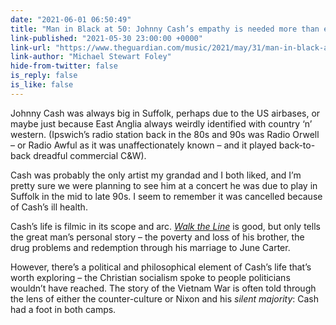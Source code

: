 ```yaml
---
date: "2021-06-01 06:50:49"
title: "Man in Black at 50: Johnny Cash’s empathy is needed more than ever"
link-published: "2021-05-30 23:00:00 +0000"
link-url: "https://www.theguardian.com/music/2021/may/31/man-in-black-at-50-johnny-cashs-empathy-is-needed-more-than-ever"
link-author: "Michael Stewart Foley"
hide-from-twitter: false
is_reply: false
is_like: false
---
```


Johnny Cash was always big in Suffolk, perhaps due to the US airbases, or maybe just because East Anglia always weirdly identified with country ‘n’ western. (Ipswich’s radio station back in the 80s and 90s was Radio Orwell – or Radio Awful as it was unaffectionately known – and it played back-to-back dreadful commercial C&W).

Cash was probably the only artist my grandad and I both liked, and I’m pretty sure we were planning to see him at a concert he was due to play in Suffolk in the mid to late 90s. I seem to remember it was cancelled because of Cash’s ill health.

Cash’s life is filmic in its scope and arc. <cite>[Walk the Line](https://www.imdb.com/title/tt0358273/)</cite> is good, but only tells the great man’s personal story – the poverty and loss of his brother, the drug problems and redemption through his marriage to June Carter.

However, there’s a political and philosophical element of Cash’s life that’s worth exploring – the Christian socialism spoke to people politicians wouldn’t have reached. The story of the Vietnam War is often told through the lens of either the counter-culture or Nixon and his _silent majority_: Cash had a foot in both camps.

